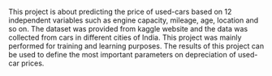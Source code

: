 This project is about predicting the price of used-cars based on 12 independent variables such as engine capacity, mileage, age, location and so on. The dataset was provided from kaggle website and the data was collected from cars in different cities of India. This project was mainly performed for training and learning purposes. The results of this project can be used to define the most important parameters on depreciation of used-car prices.
